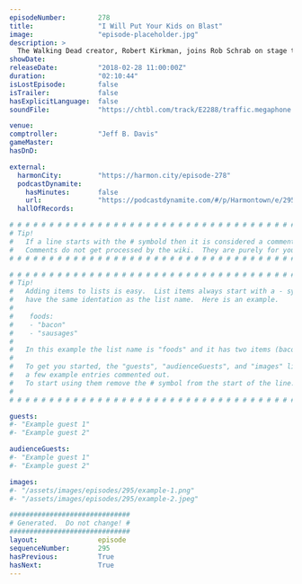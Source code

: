 ```yaml
---
episodeNumber:        278
title:                "I Will Put Your Kids on Blast"
image:                "episode-placeholder.jpg"
description: >
  The Walking Dead creator, Robert Kirkman, joins Rob Schrab on stage to talk comics, writing and more. Dan tries putting things on blast, to varying success. Jeff plays a listener submitted remix of Schrab's dog's freakout. Featuring Dan Harmon, Jeff Br...
showDate:             
releaseDate:          "2018-02-28 11:00:00Z"
duration:             "02:10:44"
isLostEpisode:        false
isTrailer:            false
hasExplicitLanguage:  false
soundFile:            "https://chtbl.com/track/E2288/traffic.megaphone.fm/STA9261979258.mp3?updated=1596782420"

venue:                
comptroller:          "Jeff B. Davis"
gameMaster:           
hasDnD:               

external:
  harmonCity:         "https://harmon.city/episode-278"
  podcastDynamite:
    hasMinutes:       false
    url:              "https://podcastdynamite.com/#/p/Harmontown/e/295/278"
  hallOfRecords:      

# # # # # # # # # # # # # # # # # # # # # # # # # # # # # # # # # # # # # # # # # # # # #
# Tip!
#   If a line starts with the # symbold then it is considered a comment.
#   Comments do not get processed by the wiki.  They are purely for your information.
# # # # # # # # # # # # # # # # # # # # # # # # # # # # # # # # # # # # # # # # # # # # #

# # # # # # # # # # # # # # # # # # # # # # # # # # # # # # # # # # # # # # # # # # # # #
# Tip!
#   Adding items to lists is easy.  List items always start with a - symbol and have
#   have the same identation as the list name.  Here is an example.
#
#    foods:
#    - "bacon"
#    - "sausages"
#
#   In this example the list name is "foods" and it has two items (bacon, and sausages).
#
#   To get you started, the "guests", "audienceGuests", and "images" lists below have
#   a few example entries commented out.
#   To start using them remove the # symbol from the start of the line.
#
# # # # # # # # # # # # # # # # # # # # # # # # # # # # # # # # # # # # # # # # # # # # #

guests:
#- "Example guest 1"
#- "Example guest 2"

audienceGuests:
#- "Example guest 1"
#- "Example guest 2"

images:
#- "/assets/images/episodes/295/example-1.png"
#- "/assets/images/episodes/295/example-2.jpeg"

##############################
# Generated.  Do not change! #
##############################
layout:               episode
sequenceNumber:       295
hasPrevious:          True
hasNext:              True
---
```


<!-- The episode description will be rendered here -->

<!-- Add your content BELOW here -->
<!-- vvvvvvvvvvvvvvvvvvvvvvvvvvv -->




<!-- ^^^^^^^^^^^^^^^^^^^^^^^^^^^ -->
<!-- Add your content ABOVE here -->

<!-- The episode gallery will be rendered here -->